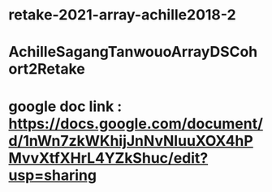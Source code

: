 # retake-2021-array-achille2018-2
# AchilleSagangTanwouoArrayDSCohort2Retake

# google doc link : https://docs.google.com/document/d/1nWn7zkWKhijJnNvNluuXOX4hPMvvXtfXHrL4YZkShuc/edit?usp=sharing 
